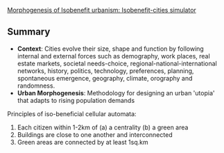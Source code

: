 [Morphogenesis of Isobenefit urbanism: Isobenefit-cities simulator](https://www.sciencedirect.com/science/article/pii/S2352711023001048)
## Summary

- **Context**: Cities evolve their size, shape and function by following internal and external forces such as demography, work places, real estate markets, societal needs-choice, regional-national-international networks, history, politics, technology, preferences, planning, spontaneous emergence, geography, climate, orography and randomness.
- **Urban Morphogenesis**: Methodology for designing an urban 'utopia' that adapts to rising population demands

Principles of iso-beneficial cellular automata:
1. Each citizen within 1-2km of (a) a centrality (b) a green area
2. Buildings are close to one another and interconnected
3. Green areas are connected by at least 1sq.km
